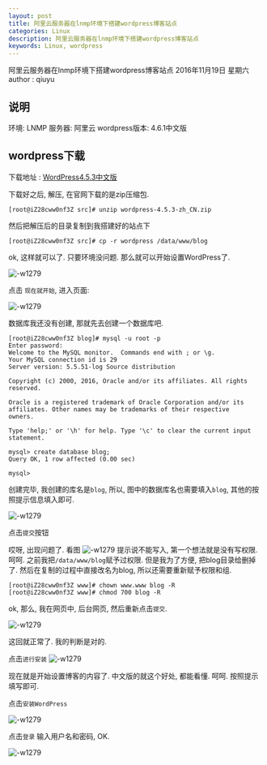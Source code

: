 ```yaml
---
layout: post
title: 阿里云服务器在lnmp环境下搭建wordpress博客站点
categories: Linux
description: 阿里云服务器在lnmp环境下搭建wordpress博客站点
keywords: Linux, wordpress
---
```


阿里云服务器在lnmp环境下搭建wordpress博客站点
2016年11月19日 星期六
author : qiuyu

## 说明
环境: LNMP
服务器: 阿里云
wordpress版本: 4.6.1中文版

## wordpress下载
下载地址 : [WordPress4.5.3中文版](https://cn.wordpress.org/wordpress-4.5.3-zh_CN.zip)

下载好之后, 解压, 在官网下载的是zip压缩包. 

```
[root@iZ28cww0nf3Z src]# unzip wordpress-4.5.3-zh_CN.zip
```

然后把解压后的目录复制到我搭建好的站点下

```
[root@iZ28cww0nf3Z src]# cp -r wordpress /data/www/blog
```

ok, 这样就可以了. 只要环境没问题. 那么就可以开始设置WordPress了. 

![-w1279](/images/posts/14795567680103.jpg)

点击 `现在就开始`, 进入页面:

![-w1279](/images/posts/14795568305610.jpg)

数据库我还没有创建, 那就先去创建一个数据库吧. 

```
[root@iZ28cww0nf3Z blog]# mysql -u root -p
Enter password: 
Welcome to the MySQL monitor.  Commands end with ; or \g.
Your MySQL connection id is 29
Server version: 5.5.51-log Source distribution

Copyright (c) 2000, 2016, Oracle and/or its affiliates. All rights reserved.

Oracle is a registered trademark of Oracle Corporation and/or its
affiliates. Other names may be trademarks of their respective
owners.

Type 'help;' or '\h' for help. Type '\c' to clear the current input statement.

mysql> create database blog;
Query OK, 1 row affected (0.00 sec)

mysql> 
```

创建完毕, 我创建的库名是`blog`, 所以, 图中的数据库名也需要填入`blog`, 其他的按照提示信息填入即可. 

![-w1279](/images/posts/14795570307302.jpg)

点击`提交`按钮

哎呀, 出现问题了. 看图
![-w1279](/images/posts/14795572647892.jpg)
提示说不能写入, 第一个想法就是没有写权限. 
呵呵. 之前我把`/data/www/blog`赋予过权限. 但是我为了方便, 把blog目录给删掉了. 然后在复制的过程中直接改名为blog, 所以还需要重新赋予权限和组. 

```
[root@iZ28cww0nf3Z www]# chown www.www blog -R
[root@iZ28cww0nf3Z www]# chmod 700 blog -R
```

ok, 那么, 我在网页中, 后台网页, 然后重新点击`提交`. 

![-w1279](/images/posts/14795574699678.jpg)

这回就正常了. 我的判断是对的. 

点击`进行安装`
![-w1279](/images/posts/14795575785795.jpg)

现在就是开始设置博客的内容了. 中文版的就这个好处, 都能看懂. 呵呵. 按照提示填写即可. 

点击`安装WordPress`

![-w1279](/images/posts/14795577299917.jpg)

点击`登录`
输入用户名和密码, OK. 

![-w1279](/images/posts/14795577847202.jpg)
